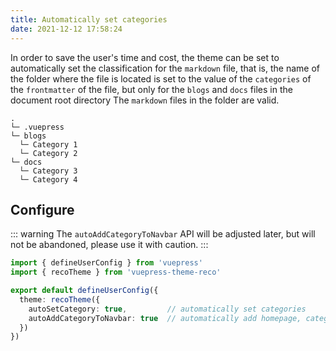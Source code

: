 ```yaml
---
title: Automatically set categories
date: 2021-12-12 17:58:24
---
```


In order to save the user's time and cost, the theme can be set to automatically set the classification for the `markdown` file, that is, the name of the folder where the file is located is set to the value of the `categories` of the `frontmatter` of the file, but only for the `blogs` and `docs` files in the document root directory The `markdown` files in the folder are valid.

```
.
└─ .vuepress
└─ blogs
  └─ Category 1
  └─ Category 2
└─ docs
  └─ Category 3
  └─ Category 4
```

## Configure

::: warning
The `autoAddCategoryToNavbar` API will be adjusted later, but will not be abandoned, please use it with caution.
:::

```ts
import { defineUserConfig } from 'vuepress'
import { recoTheme } from 'vuepress-theme-reco'

export default defineUserConfig({
  theme: recoTheme({
    autoSetCategory: true,         // automatically set categories
    autoAddCategoryToNavbar: true  // automatically add homepage, categories and tags to the header navigation bar
  })
})
```